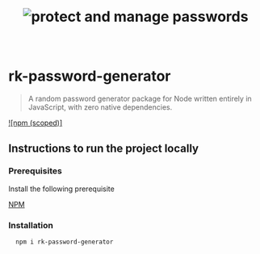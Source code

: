 <br><h1 align="center">![protect and manage passwords](https://user-images.githubusercontent.com/59107121/131472272-a4fb61ca-8a54-460e-bfd8-776e63710c8d.png)
</h1></br>


# rk-password-generator
> A random password generator package for Node written entirely in JavaScript, with zero native dependencies. 

[![npm (scoped)]](https://www.npmjs.com/package/rk-password-generator)
## Instructions to run the project locally

  
### Prerequisites

Install the following prerequisite

[NPM](https://nodejs.org)

### Installation
```bash
  npm i rk-password-generator
```
